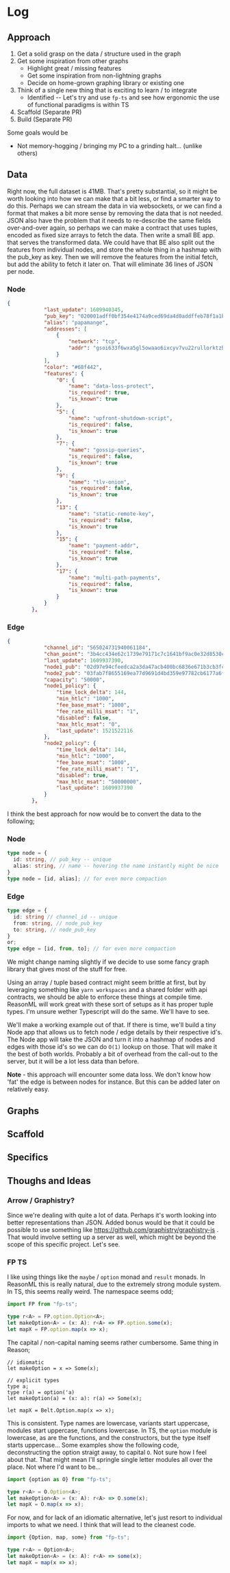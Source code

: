 # Log

## Approach

1. Get a solid grasp on the data / structure used in the graph
2. Get some inspiration from other graphs
   - Highlight great / missing features
   - Get some inspiration from non-lightning graphs
   - Decide on home-grown graphing library or existing one
3. Think of a single new thing that is exciting to learn / to integrate
   - Identified -- Let's try and use `fp-ts` and see how ergonomic the use of 
     functional paradigms is within TS
4. Scaffold (Separate PR)
5. Build (Separate PR)

Some goals would be
- Not memory-hogging / bringing my PC to a grinding halt... (unlike others)

## Data
Right now, the full dataset is 41MB. That's pretty substantial, so it might be 
worth looking into how we can make that a bit less, or find a smarter way
to do this. Perhaps we can stream the data in via websockets, or we can find
a format that makes a bit more sense by removing the data that is not needed.
JSON also have the problem that it needs to re-describe the same fields 
over-and-over again, so perhaps we can make a contract that uses tuples, 
encoded as fixed size arrays to fetch the data. Then write a small BE app.
that serves the transformed data.
We could have that BE also split out the features from individual nodes, and
store the whole thing in a hashmap with the pub_key as key. Then we will 
remove the features from the initial fetch, but add the ability to fetch it 
later on. That will eliminate 36 lines of JSON per node.

### Node
```json
{
            "last_update": 1609940345,
            "pub_key": "020001adff0bf354e4174a9ced69da4d0addffeb78f1a1ba4bc8ff31a3edc1b8b8",
            "alias": "papamange",
            "addresses": [
                {
                    "network": "tcp",
                    "addr": "gsoi633f6wxa5gl5owaao6ixcyv7vu22rullorktzhfafvxgnxhnqpyd.onion:9735"
                }
            ],
            "color": "#68f442",
            "features": {
                "0": {
                    "name": "data-loss-protect",
                    "is_required": true,
                    "is_known": true
                },
                "5": {
                    "name": "upfront-shutdown-script",
                    "is_required": false,
                    "is_known": true
                },
                "7": {
                    "name": "gossip-queries",
                    "is_required": false,
                    "is_known": true
                },
                "9": {
                    "name": "tlv-onion",
                    "is_required": false,
                    "is_known": true
                },
                "13": {
                    "name": "static-remote-key",
                    "is_required": false,
                    "is_known": true
                },
                "15": {
                    "name": "payment-addr",
                    "is_required": false,
                    "is_known": true
                },
                "17": {
                    "name": "multi-path-payments",
                    "is_required": false,
                    "is_known": true
                }
            }
        },
```

### Edge
```json
{
            "channel_id": "565024731940061184",
            "chan_point": "3b4cc434e62c1739e79171c7c1641bf9ac0e32d8530c68aca08a33557af8a285:0",
            "last_update": 1609937390,
            "node1_pub": "02d97e94cfeedca2a3da47acb400bc6836e671b3cb3fc05bdd6993acd64483d09a",
            "node2_pub": "03fab7f8655169ea77d9691d4bd359e97782cb6177a6f76383994ed9c262af97a5",
            "capacity": "50000",
            "node1_policy": {
                "time_lock_delta": 144,
                "min_htlc": "1000",
                "fee_base_msat": "1000",
                "fee_rate_milli_msat": "1",
                "disabled": false,
                "max_htlc_msat": "0",
                "last_update": 1521522116
            },
            "node2_policy": {
                "time_lock_delta": 144,
                "min_htlc": "1000",
                "fee_base_msat": "1000",
                "fee_rate_milli_msat": "1",
                "disabled": true,
                "max_htlc_msat": "50000000",
                "last_update": 1609937390
            }
        },
```
I think the best approach for now would be to convert the data to the following;

### Node
```typescript
type node = {
  id: string, // pub_key -- unique
  alias: string, // name -- hovering the name instantly might be nice
}
type node = [id, alias]; // for even more compaction
```

### Edge
```typescript
type edge = {
  id: string // channel_id -- unique
  from: string, // node_pub_key
  to: string, // node_pub_key
}
or;
type edge = [id, from, to]; // for even more compaction
```
We might change naming slightly if we decide to use some fancy graph library
that gives most of the stuff for free.

Using an array / tuple based contract might seem brittle at first, but by 
leveraging something like `yarn workspaces` and a shared folder with api 
contracts, we should be able to enforce these things at compile time. ReasonML
will work great with these sort of setups as it has proper tuple types. I'm
unsure wether Typescript will do the same. We'll have to see.

We'll make a working example out of that. If there is time, we'll build a 
tiny Node app that allows us to fetch node / edge details by their respective
id's. The Node app will take the JSON and turn it into a hashmap of nodes
and edges with those id's so we can do `O(1)` lookup on those. That will
make it the best of both worlds. Probably a bit of overhead from the call-out
to the server, but it will be a lot less data than before.

**Note** - this approach will encounter some data loss. We don't know how
'fat' the edge is between nodes for instance. But this can be added later on
relatively easy.


## Graphs

## Scaffold

## Specifics

## Thoughs and Ideas
### Arrow / Graphistry?
Since we're dealing with quite a lot of data. Perhaps it's worth looking into
better representations than JSON. Added bonus would be that it could be 
possible to use something like https://github.com/graphistry/graphistry-js .
That would involve setting up a server as well, which might be beyond the 
scope of this specific project. Let's see.

### FP TS
I like using things like the `maybe` / `option` monad and `result` monads. 
In ReasonML this is really natural, due to the extremely strong module system.
In TS, this seems really weird. The namespace seems odd;
```typescript
import FP from "fp-ts";

type r<A> = FP.option.Option<A>;
let makeOption<A> = (x: A): r<A> => FP.option.some(x);
let mapX = FP.option.map(x => x);
```
The capital / non-capital naming seems rather cumbersome. Same thing in Reason;

```reason
// idiomatic
let makeOption = x => Some(x);

// explicit types
type a;
type r(a) = option('a)
let makeOption(a) = (x: a): r(a) => Some(x);

let mapX = Belt.Option.map(x => x);
```

This is consistent. Type names are lowercase, variants start uppercase, modules
start uppercase, functions lowercase.
In TS, the `option` module is lowercase, as are the functions, and the 
constructors, but the type itself starts uppercase... Some examples show the
following code, deconstructing the option straigt away, to capital `O`. Not
sure how I feel about that. That might mean I'll springle single letter 
modules all over the place. Not where I'd want to be...

```typescript
import {option as O} from "fp-ts";

type r<A> = O.Option<A>;
let makeOption<A> = (x: A): r<A> => O.some(x);
let mapX = O.map(x => x);
```

For now, and for lack of an idiomatic alternative, let's just resort to 
individual imports to what we need. I think that will lead to the cleanest code.

```typescript
import {Option, map, some} from "fp-ts";

type r<A> = Option<A>;
let makeOption<A> = (x: A): r<A> => some(x);
let mapX = map(x => x);
```
